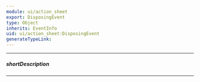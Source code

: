 ```yaml
---
module: ui/action_sheet
export: DisposingEvent
type: Object
inherits: EventInfo
uid: ui/action_sheet:DisposingEvent
generateTypeLink: 
---
```

---
##### shortDescription
<!-- Description goes here -->

---
<!-- Description goes here -->